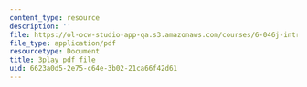 ```yaml
---
content_type: resource
description: ''
file: https://ol-ocw-studio-app-qa.s3.amazonaws.com/courses/6-046j-introduction-to-algorithms-sma-5503-fall-2005/6623a0d52e75c64e3b0221ca66f42d61_F0VsQWWVWU4.pdf
file_type: application/pdf
resourcetype: Document
title: 3play pdf file
uid: 6623a0d5-2e75-c64e-3b02-21ca66f42d61
---
```

